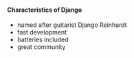 #### Characteristics of Django

- named after guitarist Django Reinhardt
- fast development
- batteries included
- great community


<aside class="notes">
</aside>
